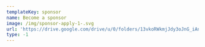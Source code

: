 ```yaml
---
templateKey: sponsor
name: Become a sponsor
image: /img/sponsor-apply-1-.svg
url: 'https://drive.google.com/drive/u/0/folders/13vkoRWkmjJdy3oJnG_iAnsRuYRSAe1NF'
type: -1
---
```


